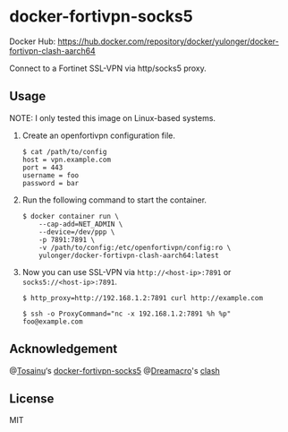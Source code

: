 # docker-fortivpn-socks5 

Docker Hub: https://hub.docker.com/repository/docker/yulonger/docker-fortivpn-clash-aarch64

Connect to a Fortinet SSL-VPN via http/socks5 proxy.

## Usage

NOTE: I only tested this image on Linux-based systems.

1. Create an openfortivpn configuration file.

    ```
    $ cat /path/to/config
    host = vpn.example.com
    port = 443
    username = foo
    password = bar
    ```

2. Run the following command to start the container.

    ```
    $ docker container run \
        --cap-add=NET_ADMIN \
        --device=/dev/ppp \
        -p 7891:7891 \
        -v /path/to/config:/etc/openfortivpn/config:ro \
        yulonger/docker-fortivpn-clash-aarch64:latest

    ```

3. Now you can use SSL-VPN via `http://<host-ip>:7891` or `socks5://<host-ip>:7891`.

    ```
    $ http_proxy=http://192.168.1.2:7891 curl http://example.com

    $ ssh -o ProxyCommand="nc -x 192.168.1.2:7891 %h %p" foo@example.com
    ```
## Acknowledgement

@[Tosainu](https://github.com/Tosainu)‘s  [docker-fortivpn-socks5](https://github.com/Tosainu/docker-fortivpn-socks5)
@[Dreamacro](https://github.com/Dreamacro)'s [clash](https://github.com/Dreamacro/clash)

## License
MIT
